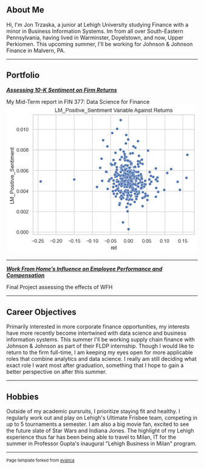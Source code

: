 ## About Me

Hi, I'm Jon Trzaska, a junior at Lehigh University studying Finance with a minor in Business Information Systems. Im from all over South-Eastern Pennsylvania, having lived in Warminster, Doyelstown, and now, Upper Perkiomen. This upcoming summer, I'll be working for Johnson & Johnson Finance in Malvern, PA. 

---

## Portfolio

<!-- You can link to other websites, PDFs in this repo, and other pages in this repo -->

_**[Assessing 10-K Sentiment on Firm Returns](report/report.md)**_

My Mid-Term report in FIN 377: Data Science for Finance
<img src="report/output_13_0.png?raw=true"/>

---

_**[Work From Home’s Influence on Employee Performance and Compensation]((https://andrewschac.github.io/stash-ka))**_

Final Project assessing the effects of WFH

---


## Career Objectives

Primarily interested in more corporate finance opportunities, my interests have more recently become intertwined with data science and business information systems. 
This summer I'll be working supply chain finance with Johnson & Johnson as part of their FLDP internship. Though I would like to return to the firm full-time, I am keeping my eyes open for more applicable roles that combine analytics and data science. I really am still deciding what exact role I want most after graduation, something that I hope to gain a better perspective on after this summer. 

---

## Hobbies

Outside of my academic pursruits, I prioritize staying fit and healthy. I regularly work out and play on Lehigh's Ultimate Frisbee team, competing in up to 5 tournaments a semester. I am also a big movie fan, excited to see the future slate of Star Wars and Indiana Jones. The highlight of my Lehigh experience thus far has been being able to travel to Milan, IT for the summer in Professor Gupta's inaugural "Lehigh Business in Milan" program. 

---
<p style="font-size:11px">Page template forked from <a href="https://github.com/evanca/quick-portfolio">evanca</a></p>
<!-- Remove above link if you don't want to attibute -->
